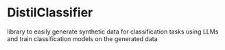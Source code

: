 # DistilClassifier
library to easily generate synthetic data for classification tasks using LLMs and train classification models on the generated data
